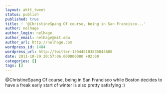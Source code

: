 ```yaml
---
layout: aktt_tweet
status: publish
published: true
title: ! '@ChristineSpang Of course, being in San Francisco...'
author: nelhage
author_login: nelhage
author_email: nelhage@mit.edu
author_url: http://nelhage.com
wordpress_id: 1484
wordpress_url: http://twitter-130448103835844608
date: 2011-10-29 20:57:06.000000000 +02:00
categories: []
tags: []
---
```

@ChristineSpang Of course, being in San Francisco while Boston decides to have a freak early start of winter is also pretty satisfying :)

